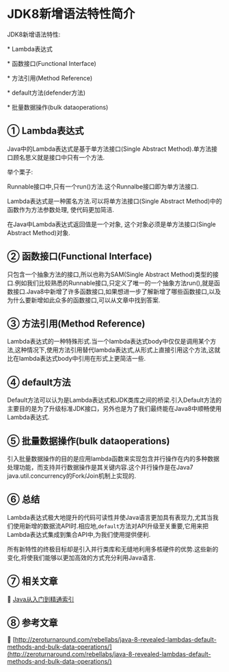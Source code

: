 JDK8新增语法特性简介
===

<div class="jumbotron">
<p>JDK8新增语法特性:</p> 
<p>* Lambda表达式</p> 
<p>* 函数接口(Functional Interface)</p> 
<p>* 方法引用(Method Reference)</p> 
<p>* default方法(defender方法)</p> 
<p>* 批量数据操作(bulk dataoperations)</p> 
</p>  
</div>


① Lambda表达式
---

Java中的Lambda表达式是基于单方法接口(Single Abstract Method).单方法接口顾名思义就是接口中只有一个方法.

举个栗子:

Runnable接口中,只有一个run()方法.这个Runnalbe接口即为单方法接口.

Lambda表达式是一种匿名方法.可以将单方法接口(Single Abstract Method)中的函数作为方法参数处理, 使代码更加简洁.

在Java中Lambda表达式返回值是一个对象, 这个对象必须是单方法接口(Single Abstract Method)对象.


② 函数接口(Functional Interface)
---

只包含一个抽象方法的接口,所以也称为SAM(Single Abstract Method)类型的接口.例如我们比较熟悉的Runnable接口,只定义了唯一的一个抽象方法run(),就是函数接口.Java8中新增了许多函数接口,如果想进一步了解新增了哪些函数接口,以及为什么要新增如此众多的函数接口,可以从文章中找到答案.
 
③ 方法引用(Method Reference)
---

Lambda表达式的一种特殊形式.当一个lambda表达式body中仅仅是调用某个方法,这种情况下,使用方法引用替代lambda表达式,从形式上直接引用这个方法,这就比在lambda表达式body中引用在形式上更简洁一些.


④ default方法
---

Default方法可以认为是Lambda表达式和JDK类库之间的桥梁.引入Default方法的主要目的是为了升级标准JDK接口，另外也是为了我们最终能在Java8中顺畅使用Lambda表达式.

⑤ 批量数据操作(bulk dataoperations)
---

引入批量数据操作的目的是应用lambda函数来实现包含并行操作在内的多种数据处理功能，而支持并行数据操作是其关键内容.这个并行操作是在Java7 java.util.concurrency的Fork/Join机制上实现的.


⑥ 总结
---

Lambda表达式极大地提升的代码可读性并使Java语言更加具有表现力,尤其当我们使用新增的数据流API时.相应地,`default`方法对API升级至关重要,它用来把Lambda表达式集成到集合API中,为我们使用提供便利.

所有新特性的终极目标却是引入并行类库和无缝地利用多核硬件的优势.这些新的变化,将使我们能够以更加高效的方式充分利用Java语言.


⑦ 相关文章
---
📖 [Java从入门到精通索引](http://localhost/article/java/basic/index.html)



⑧ 参考文章
---

📖 [http://zeroturnaround.com/rebellabs/java-8-revealed-lambdas-default-methods-and-bulk-data-operations/](http://zeroturnaround.com/rebellabs/java-8-revealed-lambdas-default-methods-and-bulk-data-operations/)
